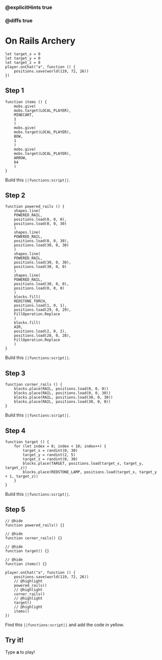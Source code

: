 ### @explicitHints true

### @diffs true

# On Rails Archery



```template
let target_x = 0
let target_y = 0
let target_z = 0
player.onChat("a", function () {
    positions.save(world(119, 72, 26))
})
```

## Step 1

```blocks
function items () {
    mobs.give(
    mobs.target(LOCAL_PLAYER),
    MINECART,
    1
    )
    mobs.give(
    mobs.target(LOCAL_PLAYER),
    BOW,
    1
    )
    mobs.give(
    mobs.target(LOCAL_PLAYER),
    ARROW,
    64
    )
}
```

Build this ``||functions:script||``.

## Step 2

```blocks
function powered_rails () {
    shapes.line(
    POWERED_RAIL,
    positions.load(0, 0, 0),
    positions.load(0, 0, 30)
    )
    shapes.line(
    POWERED_RAIL,
    positions.load(0, 0, 30),
    positions.load(30, 0, 30)
    )
    shapes.line(
    POWERED_RAIL,
    positions.load(30, 0, 30),
    positions.load(30, 0, 0)
    )
    shapes.line(
    POWERED_RAIL,
    positions.load(30, 0, 0),
    positions.load(0, 0, 0)
    )
    blocks.fill(
    REDSTONE_TORCH,
    positions.load(1, 0, 1),
    positions.load(29, 0, 29),
    FillOperation.Replace
    )
    blocks.fill(
    AIR,
    positions.load(2, 0, 2),
    positions.load(28, 0, 28),
    FillOperation.Replace
    )
}
```

Build this ``||functions:script||``.

## Step 3

```blocks
function corner_rails () {
    blocks.place(RAIL, positions.load(0, 0, 0))
    blocks.place(RAIL, positions.load(0, 0, 30))
    blocks.place(RAIL, positions.load(30, 0, 30))
    blocks.place(RAIL, positions.load(30, 0, 0))
}
```

Build this ``||functions:script||``.

## Step 4

```blocks
function target () {
    for (let index = 0; index < 10; index++) {
        target_x = randint(0, 30)
        target_y = randint(2, 5)
        target_z = randint(0, 30)
        blocks.place(TARGET, positions.load(target_x, target_y, target_z))
        blocks.place(REDSTONE_LAMP, positions.load(target_x, target_y + 1, target_z))
    }
}
```

Build this ``||functions:script||``.

## Step 5

```blocks
// @hide
function powered_rails() {}

// @hide
function corner_rails() {}

// @hide
function target() {}

// @hide
function items() {}

player.onChat("a", function () {
    positions.save(world(119, 72, 26))
    // @highlight
    powered_rails()
    // @highlight
    corner_rails()
    // @highlight
    target()
    // @highlight
    items()
})
```

Find this ``||functions:script||`` and add the code in yellow.

## Try it!

Type **a** to play!